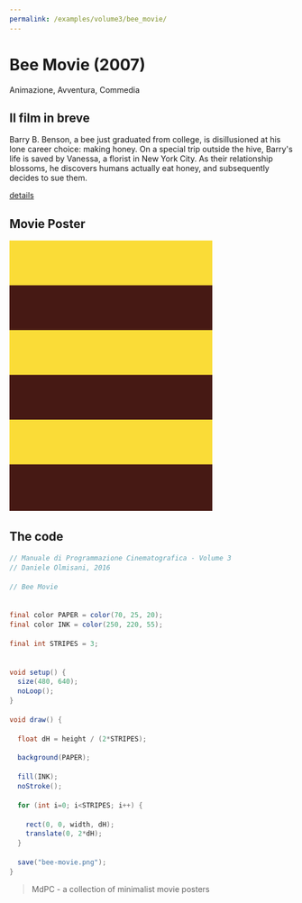 ```yaml
---
permalink: /examples/volume3/bee_movie/
---
```

# Bee Movie (2007)

Animazione, Avventura, Commedia

## Il film in breve
Barry B. Benson, a bee just graduated from college, is disillusioned at his lone career choice: making honey. On a special trip outside the hive, Barry's life is saved by Vanessa, a florist in New York City. As their relationship blossoms, he discovers humans actually eat honey, and subsequently decides to sue them.

[details](https://www.imdb.com/title/tt0389790/)

## Movie Poster
<img src="bee-movie.png"  width="360px" title="Bee Movie">


## The code
```java
// Manuale di Programmazione Cinematografica - Volume 3
// Daniele Olmisani, 2016

// Bee Movie


final color PAPER = color(70, 25, 20);
final color INK = color(250, 220, 55);

final int STRIPES = 3;


void setup() {
  size(480, 640);
  noLoop();
}

void draw() {
  
  float dH = height / (2*STRIPES);
  
  background(PAPER);
  
  fill(INK);
  noStroke();
  
  for (int i=0; i<STRIPES; i++) {
    
    rect(0, 0, width, dH);
    translate(0, 2*dH);
  }
  
  save("bee-movie.png");
}
```

> MdPC - a collection of minimalist movie posters
